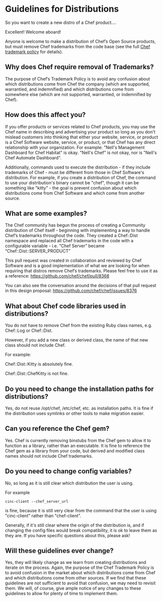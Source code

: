 # Guidelines for Distributions

So you want to create a new distro of a Chef product….

Excellent! Welcome aboard!

Anyone is welcome to make a distribution of Chef’s Open Source products, but must remove Chef trademarks from the code base (see the full [Chef trademark policy](https://www.chef.io/trademark-policy/) for details). 

## Why does Chef require removal of Trademarks? 

The purpose of Chef’s Trademark Policy is to avoid any confusion about which distributions come from Chef the company (which are supported, warrantied, and indemnified) and which distributions come from somewhere else (which are not supported, warrantied, or indemnified by Chef). 

## How does this affect you?

If you offer products or services related to Chef products, you may use the Chef name in describing and advertising your product so long as you don't mislead customers into thinking that either your website, service, or product is a Chef Software website, service, or product, or that Chef has any direct relationship with your organization. For example: "Nell's Management Dashboard for Chef Habitat" is okay. "Nell's Chef" is not okay, nor is "Nell's Chef Automate Dashboard".

Additionally, commands used to execute the distribution - if they include trademarks of Chef - must be different from those in Chef Software's distribution. For example, if you create a distribution of Chef, the command to use your distribution's binary cannot be "chef", though it can be something like "kitty" - the goal is prevent confusion about which distributions come from Chef Software and which come from another source.

## What are some examples?

The Chef community has begun the process of creating a Community distribution of Chef itself - beginning with implementing a way to handle Chef’s trademarks throughout the code. They created a Chef::Dist namespace and replaced all Chef trademarks in the code with a configurable variable - i.e. “Chef Server” became “Chef::Dist::SERVER_PRODUCT”

This pull request was created in collaboration and reviewed by Chef Software and is a good implementation of what we are looking for when requiring that distros remove Chef’s trademarks. Please feel free to use it as a reference: https://github.com/chef/chef/pull/8368

You can also see the conversation around the decisions of that pull request in this design proposal: https://github.com/chef/chef/issues/8376

## What about Chef code libraries used in distributions?

You do not have to remove Chef from the existing Ruby class names, e.g. Chef::Log or Chef::Dist. 

However, if you add a new class or derived class, the name of that new class should not include Chef.

For example:

Chef::Dist::Kitty is absolutely fine.

Chef::Dist::ChefKitty is not fine.

## Do you need to change the installation paths for distributions?

Yes, do not reuse /opt/chef, /etc/chef, etc. as installation paths. It is fine if the distribution uses symlinks or other tools to make migration easier.

## Can you reference the Chef gem?

Yes. Chef is currently removing binstubs from the Chef gem to allow it to function as a library, rather than an executable. It is fine to reference the Chef gem as a library from your code, but derived and modified class names should not include Chef trademarks.

## Do you need to change config variables? 

No, so long as it is still clear which distribution the user is using.


For example 

```
cinc-client --chef_server_url
```

is fine, because it is still very clear from the command that the user is using "cinc-client" rather than "chef-client".

Generally, if it's still clear where the origin of the distribution is, and if changing the config files would break compatibility, it is ok to leave them as they are. If you have specific questions about this, please ask!

## Will these guidelines ever change?

Yes, they will likely change as we learn from creating distributions and iterate on the process. Again, the purpose of the Chef Trademark Policy is to avoid confusion in the market about which distributions come from Chef and which distributions come from other sources. If we find that these guidelines are not sufficient to avoid that confusion, we may need to revisit them. We will, of course, give ample notice of any changes to these guidelines to allow for plenty of time to implement them.
